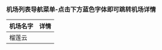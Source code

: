 ### 机场列表导航菜单-点击下方蓝色字体即可跳转机场详情
|    机场名字     |        详情        |
|----------------|-------------------|
| 榴莲云 | | [官网](https://apps.apple.com/us/app/shadowrocket/id932747118)[机场详情](https://github.com/xishang0128/sparkle) |

